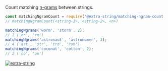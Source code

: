 Count matching [n-grams] between strings.

```javascript
const matchingNgramCount = require('@extra-string/matching-ngram-count');
// matchingNgramCount(<string-1>, <string-2>, <n>)

matchingNgrams('worm', 'storm', 2);
// 2 ('or', 'rm')
matchingNgrams('astronaut', 'astronomer', 3);
// 4 ('ast', 'str', 'tro', 'ron')
matchingNgrams('coconut', 'cotton', 2);
// 2 ('co', 'on')
```


[![extra-string](https://i.imgur.com/y4YVIau.jpg)](https://www.npmjs.com/package/extra-string)

[n-grams]: https://en.wikipedia.org/wiki/N-gram
